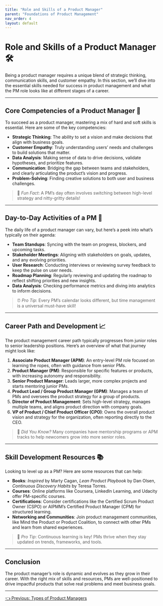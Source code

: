 ```yaml
---
title: "Role and Skills of a Product Manager"
parent: "Foundations of Product Management"
nav_order: 4
layout: default
---
```


# Role and Skills of a Product Manager 🛠️

Being a product manager requires a unique blend of strategic thinking, communication skills, and customer empathy. In this section, we’ll dive into the essential skills needed for success in product management and what the PM role looks like at different stages of a career.

---

## Core Competencies of a Product Manager 🎯

To succeed as a product manager, mastering a mix of hard and soft skills is essential. Here are some of the key competencies:

- **Strategic Thinking**: The ability to set a vision and make decisions that align with business goals.
- **Customer Empathy**: Truly understanding users’ needs and challenges to build solutions that matter.
- **Data Analysis**: Making sense of data to drive decisions, validate hypotheses, and prioritize features.
- **Communication**: Bridging the gap between teams and stakeholders, and clearly articulating the product’s vision and progress.
- **Problem-Solving**: Finding creative solutions to both user and business challenges.

> 🧩 *Fun Fact*: A PM’s day often involves switching between high-level strategy and nitty-gritty details!

---

## Day-to-Day Activities of a PM 📅

The daily life of a product manager can vary, but here’s a peek into what’s typically on their agenda:

- **Team Standups**: Syncing with the team on progress, blockers, and upcoming tasks.
- **Stakeholder Meetings**: Aligning with stakeholders on goals, updates, and any evolving priorities.
- **User Research**: Conducting interviews or reviewing survey feedback to keep the pulse on user needs.
- **Roadmap Planning**: Regularly reviewing and updating the roadmap to reflect shifting priorities and new insights.
- **Data Analysis**: Checking performance metrics and diving into analytics to inform decisions.

> ⏰ *Pro Tip*: Every PM’s calendar looks different, but time management is a universal must-have skill!

---

## Career Path and Development 📈

The product management career path typically progresses from junior roles to senior leadership positions. Here’s an overview of what that journey might look like:

1. **Associate Product Manager (APM)**: An entry-level PM role focused on learning the ropes, often with guidance from senior PMs.
2. **Product Manager (PM)**: Responsible for specific features or products, with increasing autonomy and responsibility.
3. **Senior Product Manager**: Leads larger, more complex projects and starts mentoring junior PMs.
4. **Product Lead / Group Product Manager (GPM)**: Manages a team of PMs and oversees the product strategy for a group of products.
5. **Director of Product Management**: Sets high-level strategy, manages multiple teams, and aligns product direction with company goals.
6. **VP of Product / Chief Product Officer (CPO)**: Owns the overall product vision and strategy for the organization, often reporting directly to the CEO.

> 🌱 *Did You Know?* Many companies have mentorship programs or APM tracks to help newcomers grow into more senior roles.

---

## Skill Development Resources 📚

Looking to level up as a PM? Here are some resources that can help:

- **Books**: *Inspired* by Marty Cagan, *Lean Product Playbook* by Dan Olsen, *Continuous Discovery Habits* by Teresa Torres.
- **Courses**: Online platforms like Coursera, LinkedIn Learning, and Udacity offer PM-specific courses.
- **Certifications**: Consider certifications like the Certified Scrum Product Owner (CSPO) or AIPMM’s Certified Product Manager (CPM) for structured learning.
- **Networking and Communities**: Join product management communities, like Mind the Product or Product Coalition, to connect with other PMs and learn from shared experiences.

> 📖 *Pro Tip*: Continuous learning is key! PMs thrive when they stay updated on trends, frameworks, and tools.

---

## Conclusion

The product manager’s role is dynamic and evolves as they grow in their career. With the right mix of skills and resources, PMs are well-positioned to drive impactful products that solve real problems and meet business goals.

---

<div class="nav-buttons">
    <a href="/docs/1-foundations-of-product-management/types-of-product-managers/" class="btn btn-secondary">👈 Previous: Types of Product Managers</a>
</div>